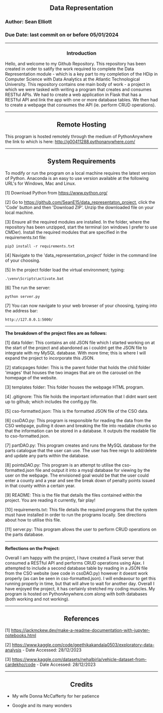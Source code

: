 ## <div align="center">Data Representation</div>
### Author: Sean Elliott
### Due Date: last commit on or before 05/01/2024
----

### <div align="center">Introduction</div>

Hello, and welcome to my Github Repository. This repository has been created in order to satify the work required to complete the Data Representation module - which is a key part to my completion of the HDip in Computer Science with Data Analytics at the Atlantic Technological University. This repository contains one main body of work - a project in which we were tasked with writing a program that creates and consumes RESTful APIs. We had to create a web application in Flask that has a RESTful API and link the app with one or more database tables. We then had to create a webpage that consumes the API (ie. perform CRUD operations).

---- 

## <div align="center">Remote Hosting</div>

This program is hosted remotely through the medium of PythonAnywhere the link to which is here: http://g00411288.pythonanywhere.com/

----

## <div align="center">System Requirements</div>

To modify or run the program on a local machine requires the latest version of Python. Anaconda is an easy to use version available at the following URL's for Windows, Mac and Linux.

[1] Download Python from https://www.python.org/

[2] Go to https://github.com/SeanE15/data_representaton_project, click the 'Code' button and then 'Download ZIP'. Unzip the downloaded file on your local machine.

[3] Ensure all the required modules are installed. In the folder, where the repository has been unzipped, start the terminal (on windows I prefer to use CMDer). Install the required modules that are specified in the requirements.txt file:

    pip3 install -r requirements.txt

[4] Navigate to the 'data_representation_project' folder in the command line of your choosing.

[5] In the project folder load the virtual environment; typing:

    .\venv\Scripts\activate.bat

[6] The run the server:

    python server.py

[7] You can now navigate to your web browser of your choosing, typing into the address bar:

    http://127.0.0.1:5000/

----

**The breakdown of the project files are as follows:**

[1] data folder: This contains an old JSON file which I started working on at the start of the project and abandoned as i couldnt get the JSON file to integrate with my MySQL database. With more time; this is where I will expand the project to incorporate this JSON.

[2] staticpages folder: This is the parent folder that holds the child folder 'images' that houses the two images that are on the carousel on the homepage of the website.

[3] templates folder: This folder houses the webpage HTML program.

[4] .gitignore: This file holds the important information that I didnt want sent up to github; which includes the config.py file.

[5] cso-formatted.json: This is the formatted JSON file of the CSO data.

[6] csoDAO.py: This program is responsible for reading the data from the CSO webpage, pulling it down and breaking the file into readable chunks so that the information can be stored in a database. It outputs the readable file to cso-formatted.json.

[7] partDAO.py: This program creates and runs the MySQL database for the parts catalogue that the user can use. The user has free reign to add/delete and update any parts within the database.

[8] pointsDAO.py: This program is an attempt to utilise the cso-formatted.json file and output it into a mysql database for viewing by the user on the webpage. The envisioned goal would be that the user could enter a county and a year and see the break down of penalty points issued in that county within a certain year.

[9] README: This is the file that details the files contained within the project. You are reading it currently, fair play!

[10] requirements.txt: This file details the required programs that the system must have installed in order to run the programs locally. See directions about how to utilise this file.

[11] server.py: This program allows the user to perform CRUD operations on the parts database.

---- 

**Reflections on the Project:**

Overall I am happy with the project, I have created a Flask server that consumed a RESTful API and performs CRUD operations using Ajax. I attempted to include a second database table by reading in a JSON file from the CSO website (see code in csoDAO.py) however it doesnt work properly (as can be seen in cso-formatted.json). I will endeavour to get this running properly in time, but that will ahve to wait for another day. Overall I have enjoyed the project, it has certainly stretched my coding muscles.
My program is hosted on PythonAnywhere.com along with both databases (both working and not working).

---- 

## <div align="center">References</div>

[1] https://jackmckew.dev/make-a-readme-documentation-with-jupyter-notebooks.html

[2] https://www.kaggle.com/code/geethikakandala0503/exploratory-data-analysis - Date Accessed: 28/12/2023

[3] https://www.kaggle.com/datasets/nehalbirla/vehicle-dataset-from-cardekho/code - Date Accessed: 28/12/2023

----

## <div align="center">Credits</div>

- My wife Donna McCafferty for her patience

- Google and its many wonders


